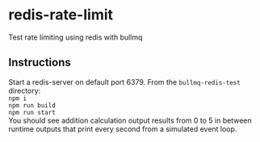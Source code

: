 # redis-rate-limit
Test rate limiting using redis with bullmq

## Instructions
Start a redis-server on default port 6379. From the `bullmq-redis-test` directory: <br>
`npm i` <br>
`npm run build` <br>
`npm run start` <br>
You should see addition calculation output results from 0 to 5 in between runtime outputs that print every second from a simulated event loop.
